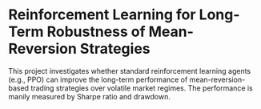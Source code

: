 # Reinforcement Learning for Long-Term Robustness of Mean-Reversion Strategies

This project investigates whether standard reinforcement learning agents (e.g., PPO) can improve the long-term performance of mean-reversion-based trading strategies over volatile market regimes. The performance is manily measured by Sharpe ratio and drawdown.
